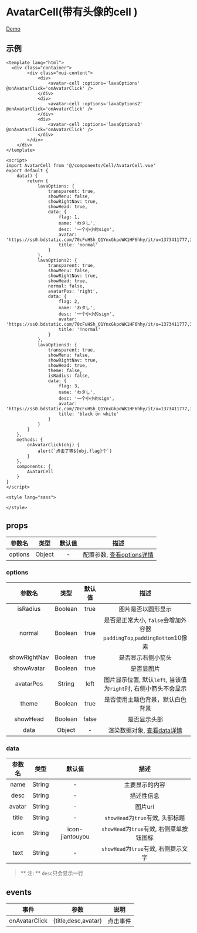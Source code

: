 # AvatarCell(带有头像的cell )
[Demo](https://watasi.cn/infozx_api/dist/#/avatarCell)

## 示例
``` vue{18}
<template lang="html">
  <div class="container">
		<div class="mui-content">
			<div>
				<avatar-cell :options='lavaOptions' @onAvatarClick='onAvatarClick' />
			</div>
			<div>
				<avatar-cell :options='lavaOptions2' @onAvatarClick='onAvatarClick' />
			</div>
			<div>
				<avatar-cell :options='lavaOptions3' @onAvatarClick='onAvatarClick' />
			</div>
		</div>
	</div>
</template>

<script>
import AvatarCell from '@/components/Cell/AvatarCell.vue'
export default {
	data() {
		return {
			lavaOptions: {
				transparent: true,
				showMenu: false,
				showRightNav: true,
				showHead: true,
				data: {
					flag: 1,
					name: 'わタし',
					desc: '一个小小的sign',
					avatar: 'https://ss0.bdstatic.com/70cFuHSh_Q1YnxGkpoWK1HF6hhy/it/u=1373411777,3992091759&fm=27&gp=0.jpg',
					title: 'normal'
				}
			},
			lavaOptions2: {
				transparent: true,
				showMenu: false,
				showRightNav: true,
				showHead: true,
				normal: false,
				avatarPos: 'right',
				data: {
					flag: 2,
					name: 'わタし',
					desc: '一个小小的sign',
					avatar: 'https://ss0.bdstatic.com/70cFuHSh_Q1YnxGkpoWK1HF6hhy/it/u=1373411777,3992091759&fm=27&gp=0.jpg',
					title: '!normal'
				}
			},
			lavaOptions3: {
				transparent: true,
				showMenu: false,
				showRightNav: true,
				showHead: true,
				theme: false,
				isRadius: false,
				data: {
					flag: 3,
					name: 'わタし',
					desc: '一个小小的sign',
					avatar: 'https://ss0.bdstatic.com/70cFuHSh_Q1YnxGkpoWK1HF6hhy/it/u=1373411777,3992091759&fm=27&gp=0.jpg',
					title: 'black on white'
				}
			}
		}
	},
	methods: {
		onAvatarClick(obj) {
			alert(`点击了等${obj.flag}个`)
		}
	},
	components: {
		AvatarCell
	}
}
</script>

<style lang="sass">

</style>
```
## props
|参数名|类型|默认值|描述|
|:---:|:---:|:---:|:---:|
|options|Object|-|配置参数, [查看options详情](#options)|

### options
|参数名|类型|默认值|描述|
|:---:|:---:|:---:|:---:|
|isRadius|Boolean|true|图片是否以圆形显示|
|normal|Boolean|true|是否是正常大小, `false`会增加外容器`paddingTop`,`paddingBottom`10像素|
|showRightNav|Boolean|true|是否显示右侧小箭头|
|showAvatar|Boolean|true|是否显图片|
|avatarPos|String|left|图片显示位置, 默认`left`, 当该值为`right`时, 右侧小箭头不会显示|
|theme|Boolean|true|是否使用主题色背景，默认白色背景|
|showHead|Boolean|false|是否显示头部|
|data|Object|-|渲染数据对象, [查看data详情](#data)|

### data
|参数名|类型|默认值|描述|
|:---:|:---:|:---:|:---:|
|name|String|-|主要显示的内容|
|desc|String|-|描述性信息|
|avatar|String|-|图片url|
|title|String|-|`showHead`为`true`有效, 头部标题|
|icon|String|icon-jiantouyou|`showHead`为`true`有效, 右侧菜单按钮图标|
|text|String|-|`showHead`为`true`有效, 右侧提示文字|
> ** 注: ** `desc`只会显示一行

## events
|事件|参数|说明|
|:---:|:---:|:---:|
|onAvatarClick|{title,desc,avatar}|点击事件|
